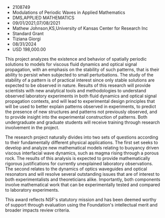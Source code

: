 
* 2108749
* Modulations of Periodic Waves in Applied Mathematics
* DMS,APPLIED MATHEMATICS
* 09/01/2021,07/08/2021
* Mathew Johnson,KS,University of Kansas Center for Research Inc
* Standard Grant
* Tiziana Giorgi
* 08/31/2024
* USD 198,000.00

This project analyzes the existence and behavior of spatially periodic solutions
to models for viscous fluid dynamics and optical signal propagation, with an
emphasis on the stability of such patterns, that is their ability to persist
when subjected to small perturbations. The study of the stability of a pattern
is of practical interest since only stable solutions are expected to be observed
in nature. Results of this research will provide scientists with new analytical
tools and methodologies to understand observed laboratory experiments in both
fluid dynamics and optical signal propagation contexts, and will lead to
experimental design principles that will be used to better explain patterns
observed in experiments, to predict the presence of new structures and patterns
not previously observed, and to provide insight into the experimental
construction of patterns. Both undergraduate and graduate students will receive
training through research involvement in the project.

The research project naturally divides into two sets of questions according to
their fundamentally different physical applications. The first set seeks to
develop and analyze new mathematical models relating to buoyancy driven viscous
interfacial wave dynamics, such as magma rising through a porous rock. The
results of this analysis is expected to provide mathematically rigorous
justifications for currently unexplained laboratory observations. The second
relates to the dynamics of optics waveguides and optical resonators and will
resolve several outstanding issues that are of interest to both experimentalists
and theoreticians alike. Importantly, both components involve mathematical work
that can be experimentally tested and compared to laboratory experiments.

This award reflects NSF's statutory mission and has been deemed worthy of
support through evaluation using the Foundation's intellectual merit and broader
impacts review criteria.
